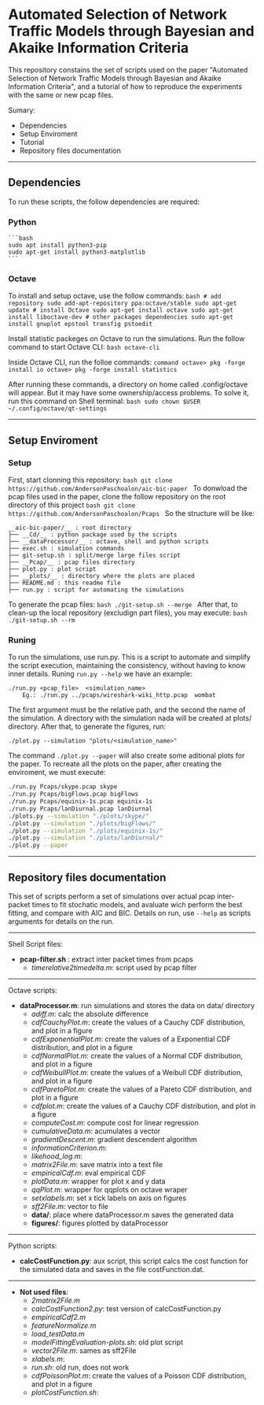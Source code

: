 # Automated Selection of Network Traffic Models through Bayesian and Akaike Information Criteria

This repository constains the set of scripts used on the paper "Automated Selection of Network Traffic Models
through Bayesian and Akaike Information Criteria", and a tutorial of how to reproduce the experiments with the same or new pcap files.

Sumary:
* Dependencies
* Setup Enviroment
* Tutorial
* Repository files documentation

---

## Dependencies

To run these scripts, the follow dependencies are required:

### Python

    ```bash
    sudo apt install python3-pip
    sudo apt-get install python3-matplotlib
    ```

### Octave

To install and setup octave, use the follow commands:
    ```bash
    # add repository
    sudo add-apt-repository ppa:octave/stable
    sudo apt-get update
    # install Octave
    sudo apt-get install octave
    sudo apt-get install liboctave-dev
    # other packages dependencies
    sudo apt-get install gnuplot epstool transfig pstoedit
    ```

Install statistic packeges on Octave to run the simulations. Run the follow command to start Octave CLI:
    ```bash
    octave-cli
    ```

Inside Octave CLI, run the folloe commands:
    ```command
    octave> pkg -forge install io
    octave> pkg -forge install statistics
    ```

After running these commands, a directory on home called .config/octave will appear. But it may have some ownership/access problems. To solve it, run this command on Shell terminal:
    ```bash
    sudo chown $USER ~/.config/octave/qt-settings
    ```

---
## Setup Enviroment

### Setup

First, start clonning this repository:
    ```bash
    git clone https://github.com/AndersonPaschoalon/aic-bic-paper
    ```
To donwload the pcap files used in the paper, clone the follow repository on the root directory of this project
	```bash
	git clone https://github.com/AndersonPaschoalon/Pcaps
	```
So the structure will be like:

    __aic-bic-paper/__ : root directory
    ├── __Cd/__ : python package used by the scripts
    ├── __dataProcessor/__ : octave, shell and python scripts
    ├── exec.sh : simulation commands
    ├── git-setup.sh : split/merge large files script
    ├── __Pcap/__ : pcap files directory
    ├── plot.py : plot script
    ├── __plots/__ : directory where the plots are placed
    ├── README.md : this readme file
    ├── run.py : script for automating the simulations

To generate the pcap files:
	```bash
	./git-setup.sh --merge
	```
After that, to clean-up the local repository (excludign part files), you may execute:
	```bash
	./git-setup.sh --rm
	```
### Runing

To run the simulations, use run.py. This is a script to automate and simplify the script execution, maintaining the consistency, without having to know inner details.
Runing `run.py --help` we have an example:
```command
./run.py <pcap_file>  <simulation_name>
	Eg.: ./run.py ../pcaps/wireshark-wiki_http.pcap  wombat
```
The first argument must be the relative path, and the second the name of the simulation. A directory with the simulation nada will be created at plots/ directory. After that, to generate the figures, run:
```command
./plot.py --simulation "plots/<simulation_name>"
```
The command `./plot.py --paper` will also create some aditional plots for the paper. To recreate all the plots on the paper, after creating the enviroment, we must execute:
```bash
./run.py Pcaps/skype.pcap skype
./run.py Pcaps/bigFlows.pcap bigFlows
./run.py Pcaps/equinix-1s.pcap equinix-1s
./run.py Pcaps/lanDiurnal.pcap lanDiurnal
./plots.py --simulation "./plots/skype/"
./plot.py --simulation "./plots/bigFlows/"
./plot.py --simulation "./plots/equinix-1s/"
./plot.py --simulation "./plots/lanDiurnal/"
./plot.py --paper
```

---

## Repository files documentation

This set of scripts perform a set of simulations  over actual pcap inter-packet times to fit stochatic models, and avaluate  wich perform the best fitting, and compare with AIC and BIC. Details on run, use `--help` as scripts arguments for details on the run.

---
Shell Script files: 

- __pcap-filter.sh__ : extract inter packet times from pcaps
    + _timerelative2timedelta.m_: script used by pcap filter

---
Octave scripts:

- __dataProcessor.m__: run simulations and stores the data on data/ directory
    + _adiff.m_: calc the absolute difference 
    + _cdfCauchyPlot.m_: create the values of a Cauchy CDF  distribution, and plot in a figure
    + _cdfExponentialPlot.m_: create the values of a Exponential CDF  distribution, and plot in a figure
    + _cdfNormalPlot.m_: create the values of a Normal CDF  distribution, and plot in a figure
    + _cdfWeibullPlot.m_: create the values of a Weibull CDF  distribution, and plot in a figure
    + _cdfParetoPlot.m_: create the values of a Pareto CDF  distribution, and plot in a figure
    + _cdfplot.m_: create the values of a Cauchy CDF  distribution, and plot in a figure
    + _computeCost.m_: compute cost for linear regression
    + _cumulativeData.m_: acumulates a vector
    + _gradientDescent.m_: gradient descendent algorithm
    + _informationCriterion.m_:
    + _likehood\_log.m_:
    + _matrix2File.m_: save matrix into a text file
    + _empiricalCdf.m_: eval empirical CDF
    + _plotData.m_: wrapper for plot x and y data
    + _qqPlot.m_: wrapper for qqplots on octave wraper
    + _setxlabels.m_: set x tick labels on axis on figures
    + _sff2File.m_: vector to file
    + __data/__: place where dataProcessor.m saves the generated data
    + __figures/__: figures plotted by dataProcessor
---
Python scripts:
- __calcCostFunction.py__: aux script, this script calcs the cost function for the simulated data and saves in the file costFunction.dat.
---
- __Not used files__:
    - _2matrix2File.m_
    - _calcCostFunction2.py_: test version of calcCostFunction.py
    - _empiricalCdf2.m_ 
    - _featureNormalize.m_
    - _load_testData.m_
    - _modelFittingEvaluation-plots.sh_: old plot script
    - _vector2File.m_: sames as sff2File
    - _xlabels.m_: 
    - _run.sh_: old run, does not work
    - _cdfPoissonPlot.m_: create the values of a Poisson CDF  distribution, and plot in a figure
    - _plotCostFunction.sh_: 








